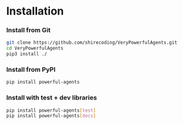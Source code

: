 # Installation

### Install from Git
```bash
git clone https://github.com/shirecoding/VeryPowerfulAgents.git
cd VeryPowerfulAgents
pip3 install ./
```

### Install from PyPI

```bash
pip install powerful-agents
```

### Install with test + dev libraries

```bash
pip install powerful-agents[test]
pip install powerful-agents[docs]
```
